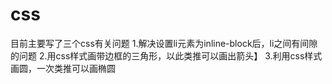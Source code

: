 # css
目前主要写了三个css有关问题
1.解决设置li元素为inline-block后，li之间有间隙的问题
2.用css样式画带边框的三角形，以此类推可以画出箭头】
3.利用css样式画圆，一次类推可以画椭圆
